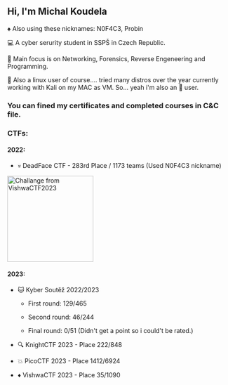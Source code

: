 ##                               Hi, I'm Michal Koudela

♠️  Also using these nicknames: N0F4C3, Probin

💻 A cyber serurity student in SSPŠ in Czech Republic.

🔧 Main focus is on Networking, Forensics, Reverse Engeneering and Programming.

🐧 Also a linux user of course.... tried many distros over the year currently working with Kali on my MAC as VM.
So... yeah i'm also an 🍎 user.

### You can fined my certificates and completed courses in C&C file. 

### CTFs:
#### 2022:
- 💀 DeadFace CTF - 283rd Place / 1173 teams (Used N0F4C3 nickname)
<img src="https://user-images.githubusercontent.com/100596513/196055979-7862a24e-2a51-4d21-ad0f-96506934a907.png" alt="Challange from VishwaCTF2023" style="width:196px; height:196px;/">

#### 2023:
- 🐱 Kyber Soutěž 2022/2023 
  
  - First round: 129/465 
  
  - Second round: 46/244 
  
  - Final round: 0/51 (Didn't get a point so i could't be rated.)

- 🔍 KnightCTF 2023  - Place 222/848
- 💥 PicoCTF 2023 - Place 1412/6924
- ♦️ VishwaCTF 2023 - Place 35/1090
